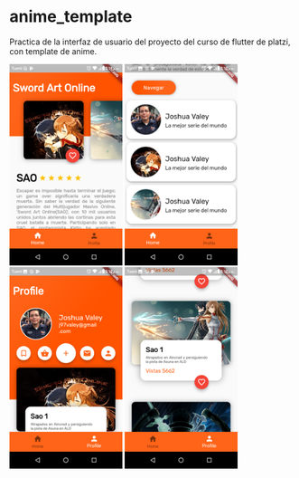 # anime_template

Practica de la interfaz de usuario del proyecto del curso de flutter de platzi, con template de anime.

<img src="github_img/home.png" width=200> <img src="github_img/list.png" width=200> <img src="github_img/profile.png" width=200> <img src="github_img/profile_list.png" width=200>



